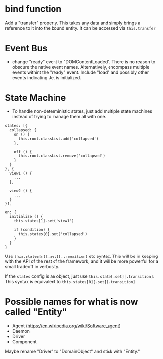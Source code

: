 # bind function

Add a "transfer" property. This takes any data and simply brings a reference to it into the bound entity. It can be accessed via `this.transfer`

# Event Bus

- change "ready" event to "DOMContentLoaded". There is no reason to obscure the native event names.
  Alternatively, encompass multiple events withint the "ready" event. Include "load" and possibly other
  events indicating Jet is initialized.


# State Machine

- To handle non-deterministic states, just add multiple state machines instead of
trying to manage them all with one.

```
states: [{
  collapsed: {
    on () {
      this.root.classList.add('collapsed')
    },

    off () {
      this.root.classList.remove('collapsed')
    }
  }
}, {
  view1 () {
    ...
  },

  view2 () {
    ...
  }
}],

on: {
  initialize () {
    this.states[1].set('view1')

    if (condition) {
      this.states[0].set('collapsed')
    }
  }
}
```

Use `this.states[n][.set][.transition]` etc syntax. This will be in keeping with the API of the rest of the framework, and it will be more powerful for a small tradeoff in verbosity.

If the `states` config is an object, just use `this.state[.set][.transition]`. This syntax is equivalent to `this.states[0][.set][.transition]`

# Possible names for what is now called "Entity"

- Agent (https://en.wikipedia.org/wiki/Software_agent)
- Daemon
- Driver
- Component

Maybe rename "Driver" to "DomainObject" and stick with "Entity."